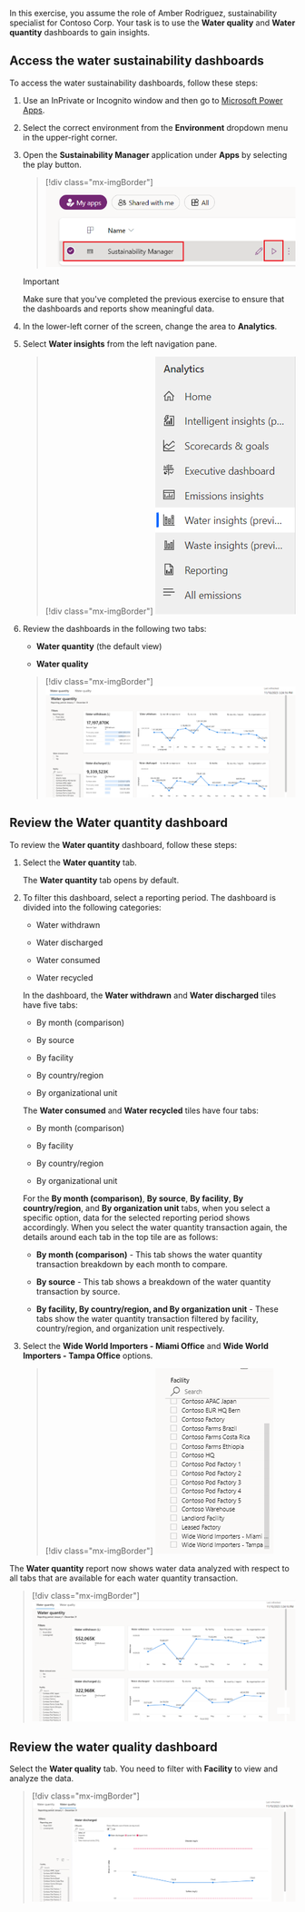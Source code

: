 In this exercise, you assume the role of Amber Rodriguez, sustainability specialist for Contoso Corp. Your task is to use the **Water quality** and **Water quantity** dashboards to gain insights.

## Access the water sustainability dashboards

To access the water sustainability dashboards, follow these steps:

1. Use an InPrivate or Incognito window and then go to [Microsoft Power Apps](https://make.powerapps.com/?azure-portal=true).

1. Select the correct environment from the **Environment** dropdown menu in the upper-right corner.

1. Open the **Sustainability Manager** application under **Apps** by selecting the play button.

   > [!div class="mx-imgBorder"]
   > [![Screenshot of the Sustainability Manager option selected.](../media/sustainability-manager.png)](../media/sustainability-manager.png#lightbox)

   > [!IMPORTANT]
   > Make sure that you've completed the previous exercise to ensure that the dashboards and reports show meaningful data.  

1. In the lower-left corner of the screen, change the area to **Analytics**.

1. Select **Water insights** from the left navigation pane.

   > [!div class="mx-imgBorder"]
   > [![Screenshot of the navigation pane with Water insights highlighted under Analytics.](../media/water-insights.png)](../media/water-insights.png#lightbox)

1. Review the dashboards in the following two tabs:

   - **Water quantity** (the default view)

   - **Water quality**

   > [!div class="mx-imgBorder"]
   > [![Screenshot of the Water quantity dashboard.](../media/water-quantity.png)](../media/water-quantity.png#lightbox)

## Review the Water quantity dashboard

To review the **Water quantity** dashboard, follow these steps:

1. Select the **Water quantity** tab.

   The **Water quantity** tab opens by default.

2. To filter this dashboard, select a reporting period. The dashboard is divided into the following categories:

   - Water withdrawn

   - Water discharged

   - Water consumed

   - Water recycled

    In the dashboard, the **Water withdrawn** and **Water discharged** tiles have five tabs:

     - By month (comparison)

     - By source

     - By facility

     - By country/region

     - By organizational unit

    The **Water consumed** and **Water recycled** tiles have four tabs:

     - By month (comparison)

     - By facility

     - By country/region

     - By organizational unit

    For the **By month (comparison)**, **By source**, **By facility**, **By country/region**, and **By organization unit** tabs, when you select a specific option, data for the selected reporting period shows accordingly. When you select the water quantity transaction again, the details around each tab in the top tile are as follows:

     - **By month (comparison)** - This tab shows the water quantity transaction breakdown by each month to compare.

     - **By source** - This tab shows a breakdown of the water quantity transaction by source.

     - **By facility, By country/region, and By organization unit** - These tabs show the water quantity transaction filtered by facility, country/region, and organization unit respectively.

3. Select the **Wide World Importers - Miami Office** and **Wide World Importers - Tampa Office** options.

   > [!div class="mx-imgBorder"]
   > [![Screenshot of the Facility search list.](../media/facility.png)](../media/facility.png#lightbox)

The **Water quantity** report now shows water data analyzed with respect to all tabs that are available for each water quantity transaction.

   > [!div class="mx-imgBorder"]
   > [![Screenshot of the Water quantity withdrawn and discharged analysis.](../media/water-quantity-analysis.png)](../media/water-quantity-analysis.png#lightbox)

## Review the water quality dashboard

Select the **Water quality** tab. You need to filter with **Facility** to view and analyze the data.

> [!div class="mx-imgBorder"]
> [![Screenshot of the Water quality tab filtered by Facility.](../media/facility-analysis.png)](../media/facility-analysis.png#lightbox)
